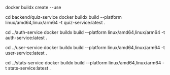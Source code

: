 <!-- wieloarchitekturowe obrazy (amd64, arm64) -->

docker buildx create --use

cd backend/quiz-service
docker buildx build --platform linux/amd64,linux/arm64 -t quiz-service:latest .

cd ../auth-service
docker buildx build --platform linux/amd64,linux/arm64 -t auth-service:latest .

cd ../user-service
docker buildx build --platform linux/amd64,linux/arm64 -t user-service:latest .

cd ../stats-service
docker buildx build --platform linux/amd64,linux/arm64 -t stats-service:latest .
